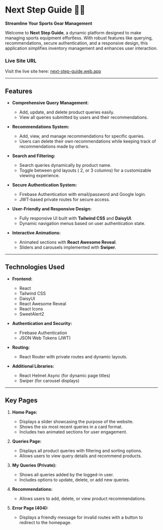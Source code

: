 # Next Step Guide 🏋️‍♂️  
**Streamline Your Sports Gear Management**  

Welcome to **Next Step Guide**, a dynamic platform designed to make managing sports equipment effortless. With robust features like querying, recommendations, secure authentication, and a responsive design, this application simplifies inventory management and enhances user interaction.

### Live Site URL  
Visit the live site here: [next-step-guide.web.app](https://next-step-guide.web.app)  

---

## Features  

- **Comprehensive Query Management:**  
  - Add, update, and delete product queries easily.  
  - View all queries submitted by users and their recommendations.  

- **Recommendations System:**  
  - Add, view, and manage recommendations for specific queries.  
  - Users can delete their own recommendations while keeping track of recommendations made by others.  

- **Search and Filtering:**  
  - Search queries dynamically by product name.  
  - Toggle between grid layouts ( 2, or 3 columns) for a customizable viewing experience.  

- **Secure Authentication System:**  
  - Firebase Authentication with email/password and Google login.  
  - JWT-based private routes for secure access.  

- **User-Friendly and Responsive Design:**  
  - Fully responsive UI built with **Tailwind CSS** and **DaisyUI**.  
  - Dynamic navigation menus based on user authentication state.  

- **Interactive Animations:**  
  - Animated sections with **React Awesome Reveal**.  
  - Sliders and carousels implemented with **Swiper**.  

---

## Technologies Used  

- **Frontend:**  
  - React  
  - Tailwind CSS  
  - DaisyUI  
  - React Awesome Reveal  
  - React Icons  
  - SweetAlert2  

- **Authentication and Security:**  
  - Firebase Authentication  
  - JSON Web Tokens (JWT)  

- **Routing:**  
  - React Router with private routes and dynamic layouts.  

- **Additional Libraries:**  
  - React Helmet Async (for dynamic page titles)  
  - Swiper (for carousel displays)  

---

## Key Pages  

1. **Home Page:**  
   - Displays a slider showcasing the purpose of the website.  
   - Shows the six most recent queries in a card format.  
   - Includes two animated sections for user engagement.  

2. **Queries Page:**  
   - Displays all product queries with filtering and sorting options.  
   - Allows users to view query details and recommend products.  

3. **My Queries (Private):**  
   - Shows all queries added by the logged-in user.  
   - Includes options to update, delete, or add new queries.  

4. **Recommendations:**  
   - Allows users to add, delete, or view product recommendations.  

5. **Error Page (404):**  
   - Displays a friendly message for invalid routes with a button to redirect to the homepage.  
